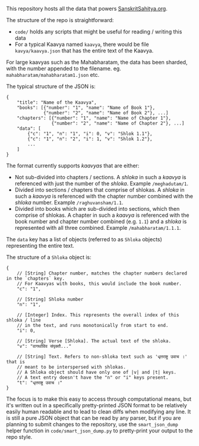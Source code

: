 This repository hosts all the data that powers [SanskritSahitya.org](https://sanskritsahitya.org).

The structure of the repo is straightforward:
* `code/` holds any scripts that might be useful for reading / writing this data
* For a typical Kaavya named `kaavya`, there would be file `kavya/kaavya.json` that has the entire text of the Kaavya.

For large kaavyas such as the Mahabharatam, the data has been sharded, with the number appended to the filename. eg. `mahabharatam/mahabharatam1.json` etc.


The typical structure of the JSON is:
```
{
    "title": "Name of the Kaavya",
    "books": [{"number": "1", "name": "Name of Book 1"},
              {"number": "2", "name": "Name of Book 2"}, ...]
    "chapters": [{"number": "1", "name": "Name of Chapter 1"},
                 {"number": "2", "name": "Name of Chapter 2"}, ...]
    "data": [
        {"c": "1", "n": "1", "i": 0, "v": "Shlok 1.1"},
        {"c": "1", "n": "2", "i": 1, "v": "Shlok 1.2"},
        ...
    ]
}
```

The format currently supports _kaavyas_ that are either:
* Not sub-divided into chapters / sections. A _shloka_ in such a _kaavya_ is referenced with just the number of the _shloka_. Example `/meghadutam/1`.
* Divided into sections / chapters that comprise of shlokas. A _shloka_ in such a _kaavya_ is referenced with the chapter number combined with the _shloka_ number. Example `/raghuvansham/1.1`.
* Divided into books which are sub-divided into sections, which then comprise of shlokas. A chapter in such a _kaavya_ is referenced with the book number and chapter number combined (e.g. `1.1`) and a _shloka_ is represented with all three combined. Example `/mahabharatam/1.1.1`.

The `data` key has a list of objects (referred to as `Shloka` objects) representing the entire text.

The structure of a `Shloka` object is:

```
{
    // [String] Chapter number, matches the chapter numbers declared in the `chapters` key.
    // For Kaavyas with books, this would include the book number.
    "c": "1",

    // [String] Shloka number
    "n": "1",

    // [Integer] Index. This represents the overall index of this shloka / line
    // in the text, and runs monotonically from start to end.
    "i": 0,

    // [String] Verse [Shloka]. The actual text of the shloka.
    "v": "वागर्थाविव संपृक्तौ..."

    // [String] Text. Refers to non-shloka text such as 'धृतराष्ट्र उवाच ।' that is
    // meant to be interspersed with shlokas.
    // A Shloka object should have only one of |v| and |t| keys.
    // A text entry doesn't have the "n" or "i" keys present.
    "t": "धृतराष्ट्र उवाच ।"
}
```

The focus is to make this easy to access through computational means, but it's written out in a specifically pretty-printed JSON format to be relatively easily human readable and to lead to clean diffs when modifying any line. It is still a pure JSON object that can be read by any parser, but if you are planning to submit changes to the repository, use the `smart_json_dump` helper function in `code/smart_json_dump.py` to pretty-print your output to the repo style.

